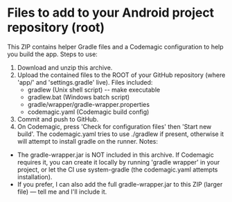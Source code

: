 Files to add to your Android project repository (root)
=====================================================

This ZIP contains helper Gradle files and a Codemagic configuration to help you build the app.
Steps to use:
1. Download and unzip this archive.
2. Upload the contained files to the ROOT of your GitHub repository (where 'app/' and 'settings.gradle' live).
   Files included:
     - gradlew                   (Unix shell script) -- make executable
     - gradlew.bat               (Windows batch script)
     - gradle/wrapper/gradle-wrapper.properties
     - codemagic.yaml            (Codemagic build config)
3. Commit and push to GitHub.
4. On Codemagic, press 'Check for configuration files' then 'Start new build'.
   The codemagic.yaml tries to use ./gradlew if present, otherwise it will attempt to install gradle on the runner.
Notes:
- The gradle-wrapper.jar is NOT included in this archive. If Codemagic requires it, you can create it locally by running 'gradle wrapper' in your project, or let the CI use system-gradle (the codemagic.yaml attempts installation).
- If you prefer, I can also add the full gradle-wrapper.jar to this ZIP (larger file) — tell me and I'll include it.
